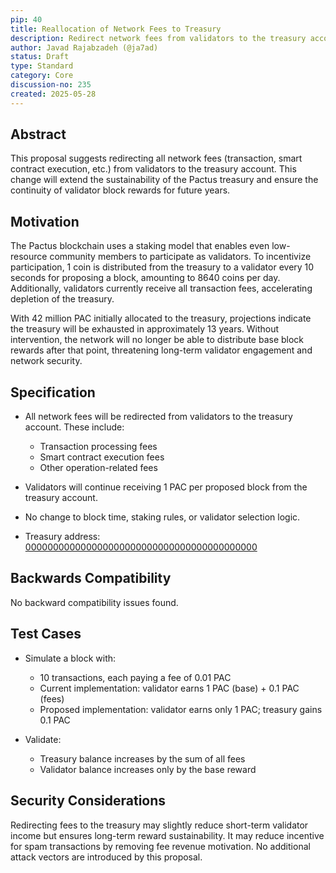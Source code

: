 ```yaml
---
pip: 40
title: Reallocation of Network Fees to Treasury
description: Redirect network fees from validators to the treasury account to sustain block rewards.
author: Javad Rajabzadeh (@ja7ad)
status: Draft
type: Standard
category: Core
discussion-no: 235
created: 2025-05-28
---
```


## Abstract

This proposal suggests redirecting all network fees (transaction, smart contract execution, etc.) from validators
to the treasury account.
This change will extend the sustainability of the Pactus treasury and ensure the continuity of validator block rewards
for future years.

## Motivation

The Pactus blockchain uses a staking model that enables even low-resource community members to participate as validators.
To incentivize participation, 1 coin is distributed from the treasury to a validator every 10 seconds for proposing a block,
amounting to 8640 coins per day. Additionally, validators currently receive all transaction fees, accelerating
depletion of the treasury.

With 42 million PAC initially allocated to the treasury, projections indicate the treasury will be exhausted in
approximately 13 years.
Without intervention, the network will no longer be able to distribute base block rewards after that point, threatening long-term
validator engagement and network security.

## Specification

- All network fees will be redirected from validators to the treasury account. These include:
   - Transaction processing fees
   - Smart contract execution fees
   - Other operation-related fees

- Validators will continue receiving 1 PAC per proposed block from the treasury account.

- No change to block time, staking rules, or validator selection logic.

- Treasury address: [000000000000000000000000000000000000000000](https://bootstrap1.pactus.org/account/address/000000000000000000000000000000000000000000)

## Backwards Compatibility

No backward compatibility issues found.

## Test Cases

- Simulate a block with:
   - 10 transactions, each paying a fee of 0.01 PAC
   - Current implementation: validator earns 1 PAC (base) + 0.1 PAC (fees)
   - Proposed implementation: validator earns only 1 PAC; treasury gains 0.1 PAC

- Validate:
   - Treasury balance increases by the sum of all fees
   - Validator balance increases only by the base reward

## Security Considerations

Redirecting fees to the treasury may slightly reduce short-term validator income but ensures long-term reward sustainability.
It may reduce incentive for spam transactions by removing fee revenue motivation. No additional attack vectors are introduced
by this proposal.
